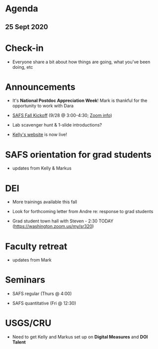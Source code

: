 # Agenda

## 25 Sept 2020


# Check-in

* Everyone share a bit about how things are going, what you've been doing, etc


# Announcements

* It's **National Postdoc Appreciation Week**! Mark is thankful for the opportunity to work with Dara

* [SAFS Fall Kickoff](https://www.youtube.com/watch?v=aodExBb_2yk) (9/28 @ 3:00-4:30; [Zoom info](https://washington.zoom.us/j/98923029213))

* Lab scavenger hunt & 1-slide introductions?

* [Kelly's website](https://www.kellyrmistry.com/) is now live!


# SAFS orientation for grad students

* updates from Kelly & Markus


# DEI

* More trainings available this fall

* Look for forthcoming letter from Andre re: response to grad students

* Grad student town hall with Steven - 2:30 TODAY (https://washington.zoom.us/my/sr320)


# Faculty retreat

* updates from Mark


# Seminars

* SAFS regular (Thurs @ 4:00)

* SAFS quantitative (Fri @ 12:30)


# USGS/CRU

* Need to get Kelly and Markus set up on **Digital Measures** and **DOI Talent**


